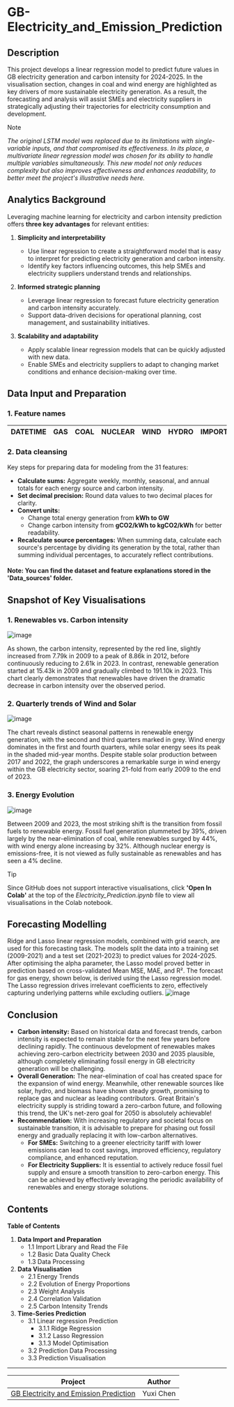 # GB-Electricity_and_Emission_Prediction

## Description 
This project develops a linear regression model to predict future values in GB electricity generation and carbon intensity for 2024-2025. In the visualisation section, changes in coal and wind energy are highlighted as key drivers of more sustainable electricity generation. As a result, the forecasting and analysis will assist SMEs and electricity suppliers in strategically adjusting their trajectories for electricity consumption and development.

> [!NOTE]
> *The original LSTM model was replaced due to its limitations with single-variable inputs, and that compromised its effectiveness. In its place, a multivariate linear regression model was chosen for its ability to handle multiple variables simultaneously. This new model not only reduces complexity but also improves effectiveness and enhances readability, to better meet the project's illustrative needs here.*

## Analytics Background
Leveraging machine learning for electricity and carbon intensity prediction offers **three key advantages** for relevant entities:

1. **Simplicity and interpretability**
   - Use linear regression to create a straightforward model that is easy to interpret for predicting electricity generation and carbon intensity.
   - Identify key factors influencing outcomes, this help SMEs and electricity suppliers understand trends and relationships.

2. **Informed strategic planning**
   - Leverage linear regression to forecast future electricity generation and carbon intensity accurately.
   - Support data-driven decisions for operational planning, cost management, and sustainability initiatives.

3. **Scalability and adaptability**
   - Apply scalable linear regression models that can be quickly adjusted with new data.
   - Enable SMEs and electricity suppliers to adapt to changing market conditions and enhance decision-making over time.

## Data Input and Preparation

### 1. Feature names
| DATETIME   | GAS  | COAL | NUCLEAR | WIND | HYDRO | IMPORTS | BIOMASS | OTHER | SOLAR | STORAGE | GENERATION | CARBON_INTENSITY | LOW_CARBON | ZERO_CARBON | RENEWABLE | FOSSIL | GAS_perc | COAL_perc | NUCLEAR_perc | WIND_perc | HYDRO_perc | IMPORTS_perc | BIOMASS_perc | OTHER_perc | SOLAR_perc | STORAGE_perc | GENERATION_perc | LOW_CARBON_perc | ZERO_CARBON_perc | RENEWABLE_perc | FOSSIL_perc |
|------------|------|------|---------|------|-------|---------|---------|-------|-------|---------|------------|------------------|------------|-------------|-----------|--------|----------|-----------|--------------|-----------|------------|--------------|-------------|------------|------------|--------------|----------------|-----------------|----------------|---------------|--------------|

### 2. Data cleansing  
Key steps for preparing data for modeling from the 31 features:

- **Calculate sums:** Aggregate weekly, monthly, seasonal, and annual totals for each energy source and carbon intensity.
- **Set decimal precision:** Round data values to two decimal places for clarity.
- **Convert units:**
  - Change total energy generation from **kWh to GW**
  - Change carbon intensity from **gCO2/kWh to kgCO2/kWh** for better readability.
- **Recalculate source percentages:** When summing data, calculate each source's percentage by dividing its generation by the total, rather than summing individual percentages, to accurately reflect contributions.

#### Note: You can find the dataset and feature explanations stored in the 'Data_sources' folder.

## Snapshot of Key Visualisations

### 1. Renewables vs. Carbon intensity
![image](https://github.com/user-attachments/assets/232796e3-7a3f-4f87-89fa-25c55aeceddb)

As shown, the carbon intensity, represented by the red line, slightly increased from 7.79k in 2009 to a peak of 8.86k in 2012, before continuously reducing to 2.61k in 2023. In contrast, renewable generation started at 15.43k in 2009 and gradually climbed to 191.10k in 2023. This chart clearly demonstrates that renewables have driven the dramatic decrease in carbon intensity over the observed period.

### 2. Quarterly trends of Wind and Solar
![image](https://github.com/user-attachments/assets/a9ebb1e6-084b-4676-965a-9faeeaf4b35f)

The chart reveals distinct seasonal patterns in renewable energy generation, with the second and third quarters marked in grey. Wind energy dominates in the first and fourth quarters, while solar energy sees its peak in the shaded mid-year months. Despite stable solar production between 2017 and 2022, the graph underscores a remarkable surge in wind energy within the GB electricity sector, soaring 21-fold from early 2009 to the end of 2023.

### 3. Energy Evolution
![image](https://github.com/user-attachments/assets/f9f0824c-26ad-4574-9c71-e67a9d5b10d5)

Between 2009 and 2023, the most striking shift is the transition from fossil fuels to renewable energy. Fossil fuel generation plummeted by 39%, driven largely by the near-elimination of coal, while renewables surged by 44%, with wind energy alone increasing by 32%. Although nuclear energy is emissions-free, it is not viewed as fully sustainable as renewables and has seen a 4% decline.

> [!TIP]
> Since GitHub does not support interactive visualisations, click **'Open In Colab'** at the top of the *Electricity_Prediction.ipynb* file to view all visualisations in the Colab notebook.

## Forecasting Modelling

Ridge and Lasso linear regression models, combined with grid search, are used for this forecasting task. The models split the data into a training set (2009-2021) and a test set (2021-2023) to predict values for 2024-2025. After optimising the alpha parameter, the Lasso model proved better in prediction based on cross-validated Mean MSE, MAE, and R². The forecast for gas energy, shown below, is derived using the Lasso regression model. The Lasso regression drives irrelevant coefficients to zero, effectively capturing underlying patterns while excluding outliers.
![image](https://github.com/user-attachments/assets/a3078a06-45b2-4f4f-945d-e1d7da2b86db)

## Conclusion
- **Carbon intensity:** Based on historical data and forecast trends, carbon intensity is expected to remain stable for the next few years before declining rapidly. The continuous development of renewables makes achieving zero-carbon electricity between 2030 and 2035 plausible, although completely eliminating fossil energy in GB electricity generation will be challenging.
- **Overall Generation:** The near-elimination of coal has created space for the expansion of wind energy. Meanwhile, other renewable sources like solar, hydro, and biomass have shown steady growth, promising to replace gas and nuclear as leading contributors. Great Britain's electricity supply is striding toward a zero-carbon future, and following this trend, the UK's net-zero goal for 2050 is absolutely achievable!
- **Recommendation:** With increasing regulatory and societal focus on sustainable transition, it is advisable to prepare for phasing out fossil energy and gradually replacing it with low-carbon alternatives.
   - **For SMEs:** Switching to a greener electricity tariff with lower emissions can lead to cost savings, improved efficiency, regulatory compliance, and enhanced reputation.
   - **For Electricity Suppliers:** It is essential to actively reduce fossil fuel supply and ensure a smooth transition to zero-carbon energy. This can be achieved by effectively leveraging the periodic availability of renewables and energy storage solutions.
 
## Contents

**Table of Contents**

1. **Data Import and Preparation**
   - 1.1 Import Library and Read the File
   - 1.2 Basic Data Quality Check
   - 1.3 Data Processing
3. **Data Visualisation**
   - 2.1 Energy Trends
   - 2.2 Evolution of Energy Proportions
   - 2.3 Weight Analysis
   - 2.4 Correlation Validation
   - 2.5 Carbon Intensity Trends
3. **Time-Series Prediction**
   - 3.1 Linear regression Prediction
      - 3.1.1 Ridge Regression
      - 3.1.2 Lasso Regression
      - 3.1.3 Model Optimisation
   - 3.2 Prediction Data Processing
   - 3.3 Prediction Visualisation
  
---

| Project                                                                                                                                          | Author    |
|--------------------------------------------------------------------------------------------------------------------------------------------------|-----------|
| [GB Electricity and Emission Prediction](https://github.com/Yuxi-Cn/GB-Electricity_and_Emission_Prediction/blob/main/Electricity_Prediction.ipynb) | Yuxi Chen |

